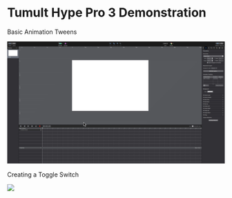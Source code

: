 # Tumult Hype Pro 3 Demonstration

Basic Animation Tweens

![](walk_thru/basis_tween.gif)

Creating a Toggle Switch

![](walk_thru/switch.gif)
